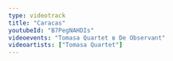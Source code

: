 ```yaml
---
type: videotrack
title: "Caracas"
youtubeId: "B7PegNAHDIs"
videoevents: "Tomasa Quartet в De Observant"
videoartists: ["Tomasa Quartet"]
---
```

